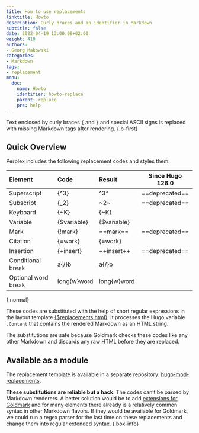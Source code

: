 ```yaml
---
title: How to use replacements
linktitle: Howto
description: Curly braces and an identifier in Markdown
subtitle: false
date: 2022-04-19 13:00:09+02:00
weight: 410
authors:
- Georg Makowski
categories:
- Markdown
tags:
- replacement
menu:
  doc:
    name: Howto
    identifier: howto-replace
    parent: replace
    pre: help
---
```


Text enclosed by curly braces `{` and `}` and special ASCII signs is replaced with missing Markdown tags after rendering.
{.p-first} <!--more-->

## Quick Overview

Perplex includes the following replacement codes and styles them:

| Element     |     Code     |   Result    | Since Hugo 126.0 |
|:------------|:------------|:-----------|:---------:|
| Superscript |    {‍^3}      |    ^3^     | ==deprecated== |
| Subscript   |    {‍_2}      |    ~2~     | ==deprecated== |
| Keyboard    |    {‍~K}      |    {~K}     | |
| Variable    | {‍$variable}  | {$variable} | |
| Mark        |   {‍!mark}    |   ==mark==   | ==deprecated== |
| Citation    |  {‍=work}     |  {=work}  | |
| Insertion   |  {‍+insert}   |  ++insert++  | ==deprecated== |
| Conditional break | a{‍/}b |  a{/}b | |
| Optional word break | long{‍w}word | long{w}word | |
{.normal}
 
These codes are substituted with the help of short regular expressions in the layout template [{$replacements.html}](/doc/appendix/replacements). It processes the Hugo variable `.Content` that contains the rendered Markdown as an HTML string. 

The substitutions are safe because Goldmark checks these codes like any other Markdown and discards any raw HTML before they are replaced.

## Available as a module

The replacement template is available in a separate repository: [hugo-mod-replacements](https://github.com/bowman2001/hugo-mod-replacements).

**These substitutions are reliable but a hack**. The codes can’t be parsed by Markdown renderers. A better solution would be to add [extensions for Goldmark](https://github.com/yuin/goldmark/tree/master/extension) and for many elements there already is a relatively common syntax in other Markdown flavors. If they would be available for Goldmark, we could run a regex parser for the last time on these replacements and change them into regular extended syntax.
{.box-info}
